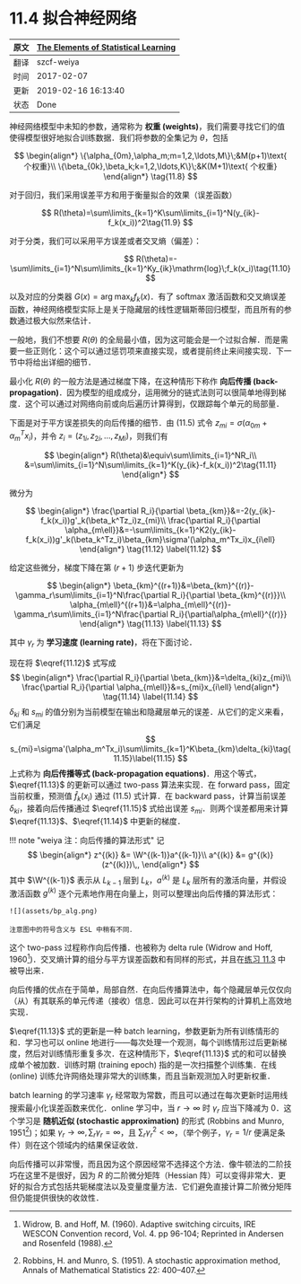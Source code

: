 # 11.4 拟合神经网络

| 原文   | [The Elements of Statistical Learning](https://web.stanford.edu/~hastie/ElemStatLearn/printings/ESLII_print12.pdf#page=414) |
| ---- | ---------------------------------------- |
| 翻译   | szcf-weiya                               |
| 时间   | 2017-02-07                               |
|更新|2019-02-16 16:13:40|
|状态|Done|

神经网络模型中未知的参数，通常称为 **权重 (weights)**，我们需要寻找它们的值使得模型很好地拟合训练数据．我们将参数的全集记为 $\theta$，包括

$$
\begin{align*}
\{\alpha_{0m},\alpha_m;m=1,2,\ldots,M\}\;&M(p+1)\text{ 个权重}\\
\{\beta_{0k},\beta_k;k=1,2,\ldots,K\}\;&K(M+1)\text{ 个权重}
\end{align*}                                  
\tag{11.8}
$$

对于回归，我们采用误差平方和用于衡量拟合的效果（误差函数）

$$
R(\theta)=\sum\limits_{k=1}^K\sum\limits_{i=1}^N(y_{ik}-f_k(x_i))^2\tag{11.9}
$$

对于分类，我们可以采用平方误差或者交叉熵（偏差）：

$$
R(\theta)=-\sum\limits_{i=1}^N\sum\limits_{k=1}^Ky_{ik}\mathrm{log}\;f_k(x_i)\tag{11.10}
$$

以及对应的分类器 $G(x)=\mathrm{arg\; max}_kf_k(x)$．有了 softmax 激活函数和交叉熵误差函数，神经网络模型实际上是关于隐藏层的线性逻辑斯蒂回归模型，而且所有的参数通过极大似然来估计．

一般地，我们不想要 $R(\theta)$ 的全局最小值，因为这可能会是一个过拟合解．而是需要一些正则化：这个可以通过惩罚项来直接实现，或者提前终止来间接实现．下一节中将给出详细的细节．

最小化 $R(\theta)$ 的一般方法是通过梯度下降，在这种情形下称作 **向后传播 (back-propagation)**．因为模型的组成成分，运用微分的链式法则可以很简单地得到梯度．这个可以通过对网络向前或向后遍历计算得到，仅跟踪每个单元的局部量．

下面是对于平方误差损失的向后传播的细节．由 (11.5) 式令 $z_{mi}=\sigma(\alpha_{0m}+\alpha_m^Tx_i)$，并令 $z_i=(z_{1i},z_{2i},\ldots,z_{Mi})$，则我们有

$$
\begin{align*}
R(\theta)&\equiv\sum\limits_{i=1}^NR_i\\
&=\sum\limits_{i=1}^N\sum\limits_{k=1}^K(y_{ik}-f_k(x_i))^2\tag{11.11}
\end{align*}
$$

微分为

$$
\begin{align*}
\frac{\partial R_i}{\partial \beta_{km}}&=-2(y_{ik}-f_k(x_i))g'_k(\beta_k^Tz_i)z_{mi}\\
\frac{\partial R_i}{\partial \alpha_{m\ell}}&=-\sum\limits_{k=1}^K2(y_{ik}-f_k(x_i))g'_k(\beta_k^Tz_i)\beta_{km}\sigma'(\alpha_m^Tx_i)x_{i\ell}
\end{align*}
\tag{11.12}
\label{11.12}
$$

给定这些微分，梯度下降在第 $(r+1)$ 步迭代更新为

$$
\begin{align*}
\beta_{km}^{(r+1)}&=\beta_{km}^{(r)}-\gamma_r\sum\limits_{i=1}^N\frac{\partial R_i}{\partial \beta_{km}^{(r)}}\\
\alpha_{m\ell}^{(r+1)}&=\alpha_{m\ell}^{(r)}-\gamma_r\sum\limits_{i=1}^N\frac{\partial R_i}{\partial\alpha_{m\ell}^{(r)}}
\end{align*}
\tag{11.13}
\label{11.13}
$$

其中 $\gamma_r$ 为 **学习速度 (learning rate)**，将在下面讨论．

现在将 $\eqref{11.12}$ 式写成
$$
\begin{align*}
\frac{\partial R_i}{\partial \beta_{km}}&=\delta_{ki}z_{mi}\\
\frac{\partial R_i}{\partial \alpha_{m\ell}}&=s_{mi}x_{i\ell}
\end{align*}
\tag{11.14}
\label{11.14}
$$
$\delta_{ki}$ 和 $s_{mi}$ 的值分别为当前模型在输出和隐藏层单元的误差．从它们的定义来看，它们满足
$$
s_{mi}=\sigma'(\alpha_m^Tx_i)\sum\limits_{k=1}^K\beta_{km}\delta_{ki}\tag{11.15}\label{11.15}
$$
上式称为 **向后传播等式 (back-propagation equations)**．用这个等式，$\eqref{11.13}$ 的更新可以通过 two-pass 算法来实现．在 forward pass，固定当前权重，预测值 $\hat f_k(x_i)$ 通过 (11.5) 式计算．在 backward pass，计算当前误差 $\delta_{ki}$，接着向后传播通过 $\eqref{11.15}$ 式给出误差 $s_{mi}$．则两个误差都用来计算 $\eqref{11.13}$、$\eqref{11.14}$ 中更新的梯度．

!!! note "weiya 注：向后传播的算法形式"
    记
    $$
    \begin{align*}
    z^{(k)} &= \W^{(k-1)}a^{(k-1)}\\
    a^{(k)} &= g^{(k)}(z^{(k)})\,,
    \end{align*}
    $$
    其中 $\W^{(k-1)}$ 表示从 $L_{k-1}$ 层到 $L_k$，$a^{(k)}$ 是 $L_k$ 层所有的激活向量，并假设激活函数 $g^{(k)}$ 逐个元素地作用在向量上，则可以整理出向后传播的算法形式：
    
    ![](assets/bp_alg.png)

    注意图中的符号含义与 ESL 中稍有不同．

这个 two-pass 过程称作向后传播．也被称为 delta rule (Widrow and Hoff, 1960[^1])．交叉熵计算的组分与平方误差函数和有同样的形式，并且在[练习 11.3]() 中被导出来．

向后传播的优点在于简单，局部自然．在向后传播算法中，每个隐藏层单元仅仅向（从）有其联系的单元传递（接收）信息．因此可以在并行架构的计算机上高效地实现．

$\eqref{11.13}$ 式的更新是一种 batch learning，参数更新为所有训练情形的和．学习也可以 online 地进行——每次处理一个观测，每个训练情形过后更新梯度，然后对训练情形重复多次．在这种情形下，$\eqref{11.13}$ 式的和可以替换成单个被加数．训练时期 (training epoch) 指的是一次扫描整个训练集．在线 (online) 训练允许网络处理非常大的训练集，而且当新观测加入时更新权重．

batch learning 的学习速率 $\gamma_r$ 经常取为常数，而且可以通过在每次更新时运用线搜索最小化误差函数来优化．online 学习中，当 $r\rightarrow \infty$ 时 $\gamma_r$ 应当下降减为 0．这个学习是 **随机近似 (stochastic approximation)** 的形式 (Robbins and Munro, 1951[^2])；如果 $\gamma_r\rightarrow \infty,\sum_r\gamma_r=\infty$，且 $\sum_r\gamma_r^2<\infty$，（举个例子，$\gamma_r=1/r$ 便满足条件）则在这个领域内的结果保证收敛．

向后传播可以非常慢，而且因为这个原因经常不选择这个方法．像牛顿法的二阶技巧在这里不是很好，因为 $R$ 的二阶微分矩阵（Hessian 阵）可以变得非常大．更好的拟合方式包括共轭梯度法以及变量度量方法．它们避免直接计算二阶微分矩阵但仍能提供很快的收敛性．

[^1]: Widrow, B. and Hoff, M. (1960). Adaptive switching circuits, IRE WESCON Convention record, Vol. 4. pp 96-104; Reprinted in Andersen and Rosenfeld (1988).
[^2]: Robbins, H. and Munro, S. (1951). A stochastic approximation method, Annals of Mathematical Statistics 22: 400–407.
